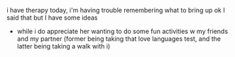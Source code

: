 i have therapy today, i'm having trouble remembering what to bring up
ok I said that but I have some ideas

- while i do appreciate her wanting to do some fun activities w my friends and my partner (former being taking that love languages test, and the latter being taking a walk with i)